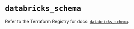 # `databricks_schema`

Refer to the Terraform Registry for docs: [`databricks_schema`](https://registry.terraform.io/providers/databricks/databricks/1.40.0/docs/resources/schema).
